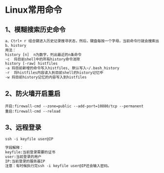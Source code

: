 # Linux常用命令

## 1、模糊搜索历史命令

```tex
a、Ctrl+ r 组合键进入历史记录搜寻状态，然后，键盘每按一个字母，当前命令行就会搜索出命令历史记录．
b、history
用法：
history [n]  n为数字，列出最近的n条命令
-c  将目前shell中的所有history命令消除
history [-raw] histfiles
-a 将目前新增的命令写入histfiles, 默认写入~/.bash_history
-r  将histfiles内容读入到目前shell的history记忆中
-w 将目前history记忆的内容写入到histfiles
```

## 2、防火墙开启重启

```properties
开启:firewall-cmd --zone=public --add-port=10880/tcp --permanent
重启:firewall-cmd --reload
```

## 3、远程登录

```tex
ssh -i keyfile user@IP

字段解释：
keyfile:当前登录需要的证书
user:当前登录的用户
IP:当前登录的服务器IP
注意：有时候执行完ssh -i keyfile user@IP还会输入密码。
```

